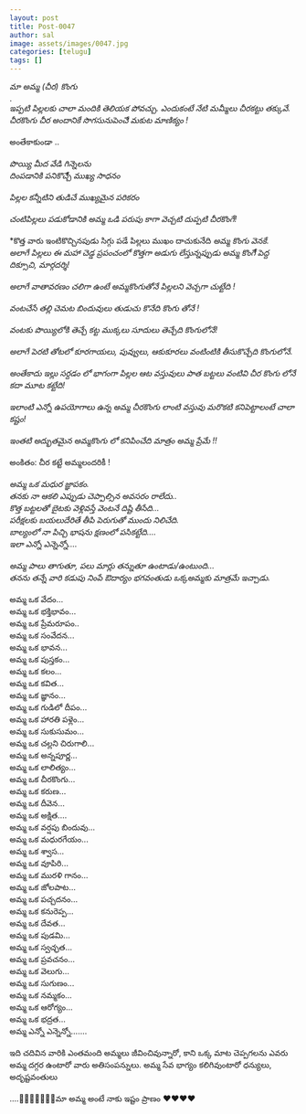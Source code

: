 ```yaml
---
layout: post
title: Post-0047
author: sal
image: assets/images/0047.jpg
categories: [telugu]
tags: []
---
```

*మా అమ్మ (చీర) కొంగు*  <br>
 .  <br>
 *ఇప్పటి పిల్లలకు చాలా మందికి తెలియక పోవచ్చు.* *ఎందుకంటే నేటి మమ్మీలు  చీరకట్టు తక్కువే.*  <br>
 *చీరకొంగు చీర అందానికే సొగసునుపెంచేె మకుట మాణిక్యం !*  <br>
   <br>
 అంతేకాకుండా ..  <br>
   <br>
 *పొయ్యి మీద వేడి గిన్నెలను*  <br>
 *దింపడానికి పనికొచ్చేి ముఖ్య సాధనం*  <br>
   <br>
 *పిల్లల కన్నీటిని తుడిచే ముఖ్యమైన పరికరం*  <br>
   <br>
 *చంటిపిల్లలు పడుకోడానికి అమ్మ ఒడి పరుపు  కాగా వెచ్చటి దుప్పటి‌ చీరకొంగే!*  <br>
   <br>
 *కొత్త వారు ఇంటికొచ్చినపుడు సిగ్గు పడే పిల్లలు ముఖం  దాచుకునేది *అమ్మ కొంగు వెనకే.*  <br>
 *అలాగే పిల్లలు ఈ మహా  చెడ్డ ప్రపంచంలో కొత్తగా అడుగు లేస్తున్నప్పుడు  అమ్మ కొంగేే పెద్ద దిక్సూచి, మార్గదర్శి!*  <br>
   <br>
 *అలాగే వాతావరణం చలిగా ఉంటే అమ్మకొంగుతోనే పిల్లలని  వెచ్చగా చుట్టేది !*  <br>
   <br>
 *వంటచేసే తల్లి చెమట బిందువులు తుడుచు కొనేది కొంగు తోనే !*  <br>
   <br>
 *వంటకు పొయ్యిలోకి తెచ్చే కట్ట ముక్కలు సూదులు తెచ్చేది కొంగులోనే!*  <br>
   <br>
 *అలాగే పెరటి తోటలో కూరగాయలు, పువ్వులు, ఆకుకూరలు వంటింటికి తీసుకొచ్చేది కొంగులోనే.*  <br>
   <br>
 *అంతేకాదు ఇల్లు సర్దడం లో భాగంగా పిల్లల ఆట వస్తువులు పాత బట్టలు వంటివి చీర కొంగు లోనే కదా మూట కట్టేది!*  <br>
   <br>
 *ఇలాంటి ఎన్నో ఉపయోగాలు ఉన్న అమ్మ చీరకొంగు లాంటి వస్తువు మరొకటి కనిపెట్టాలంటే చాలా కష్టం!*  <br>
   <br>
 *ఇంతటి అద్భుతమైన అమ్మకొంగు లో కనిపించేది మాత్రం అమ్మ ప్రేమే !!*  <br>
   <br>
 అంకితం: చీర కట్టే అమ్మలందరికీ !  <br>
   <br>
 *అమ్మ ఒక మధుర జ్ఞాపకం.*  <br>
 *తనకు నా ఆకలి ఎప్పుడు చెప్పాల్సిన అవసరం రాలేదు..*  <br>
 *కొత్త బట్టలతో బైటకు వెళ్లివస్తే వెంటనే దిష్టి తీసేది...*  <br>
 *పరీక్షలకు బయలుదేరితే తీపి పెరుగుతో ముందు నిలిచేది.*  <br>
 *బాల్యంలో నా పిచ్చి భాషను క్షణంలో పసికట్టేది....*  <br>
 *ఇలా ఎన్నో ఎన్నెన్నో....*  <br>
   <br>
 *అమ్మ పాలు తాగుతూ, పలు మార్లు తన్నుతూ ఉంటాడు/ఉంటుంది...*  <br>
 *తనను తన్నే వారి కడుపు నింపే ఔదార్యం భగవంతుడు ఒక్కఅమ్మకు మాత్రమే ఇచ్చాడు.*  <br>
   <br>
 అమ్మ ఒక వేదం...  <br>
 అమ్మ ఒక భక్తిభావం...  <br>
 అమ్మ ఒక ప్రేమరూపం..  <br>
 అమ్మ ఒక సంవేదన...  <br>
 అమ్మ ఒక భావన...  <br>
 అమ్మ ఒక పుస్తకం...  <br>
 అమ్మ ఒక కలం...  <br>
 అమ్మ ఒక కవిత...  <br>
 అమ్మ ఒక జ్ఞానం...  <br>
 అమ్మ ఒక గుడిలో దీపం...  <br>
 అమ్మ ఒక హారతి పళ్లెం...  <br>
 అమ్మ ఒక సుకుసుమం...  <br>
 అమ్మ ఒక చల్లని చిరుగాలి...  <br>
 అమ్మ ఒక అన్నపూర్ణ...  <br>
 అమ్మ ఒక లాలిత్యం...  <br>
 అమ్మ ఒక చీరకొంగు...  <br>
 అమ్మ ఒక కరుణ...  <br>
 అమ్మ ఒక దీవెన...  <br>
 అమ్మ ఒక అక్షిత....  <br>
 అమ్మ ఒక వర్షపు బిందువు...  <br>
 అమ్మ ఒక మధురగేయం...  <br>
 అమ్మ ఒక శ్వాస...  <br>
 అమ్మ ఒక వూపిరి...  <br>
 అమ్మ ఒక మురళి గానం...  <br>
 అమ్మ ఒక జోలపాట...  <br>
 అమ్మ ఒక పచ్చదనం...  <br>
 అమ్మ ఒక కనురెప్ప...  <br>
 అమ్మ ఒక దేవత...  <br>
 అమ్మ ఒక పుడమి...  <br>
 అమ్మ ఒక స్వచ్ఛత...  <br>
 అమ్మ ఒక ప్రవచనం...  <br>
 అమ్మ ఒక వెలుగు...  <br>
 అమ్మ ఒక సుగుణం...  <br>
 అమ్మ ఒక నమ్మకం...  <br>
 అమ్మ ఒక ఆరోగ్యం...  <br>
 అమ్మ ఒక భద్రత...  <br>
 అమ్మ ఎన్నో ఎన్నెన్నో.......  <br>
   <br>
 ఇది చదివిన వారికి ఎంతమంది అమ్మలు జీవించివున్నారో,  కాని ఒక్క మాట చెప్పగలను ఎవరు అమ్మ దగ్గర ఉంటారో వారు అతిసంపన్నులు. అమ్మ సేవ భాగ్యం కలిగివుంటారో ధన్యులు, అదృష్టవంతులు  <br>
   <br>
 ....🙏🙏🙏🙏🙏🙏🙏మా అమ్మ అంటే నాకు ఇష్టం ప్రాణం ❤❤❤❤